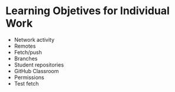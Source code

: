# Learning Objetives for Individual Work
* Network activity
* Remotes
* Fetch/push
* Branches
* Student repositories 
* GitHub Classroom 
* Permissions
* Test fetch

